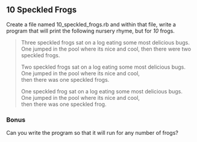 ## 10 Speckled Frogs

Create a file named 10_speckled_frogs.rb and within that file, write a program that will print the following nursery rhyme, but for *10* frogs.

> Three speckled frogs sat on a log 
> eating some most delicious bugs.  
> One jumped in the pool where its nice and cool,
> then there were two speckled frogs.
>
> Two speckled frogs sat on a log 
> eating some most delicious bugs.  
> One jumped in the pool where its nice and cool,  
> then there was one speckled frogs.
>
> One speckled frog sat on a log 
> eating some most delicious bugs.  
> One jumped in the pool where its nice and cool,  
> then there was one speckled frog.

### Bonus
Can you write the program so that it will run for any number of frogs?

